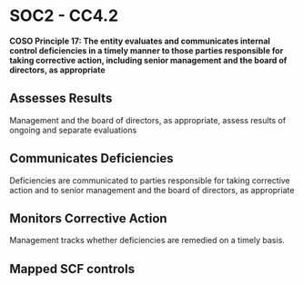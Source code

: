 # SOC2 - CC4.2
**COSO Principle 17: The entity evaluates and communicates internal control deficiencies in a timely manner to those parties responsible for taking corrective action, including senior management and the board of directors, as appropriate**
## Assesses Results
Management and the board of directors, as appropriate, assess results of ongoing and separate evaluations
## Communicates Deficiencies
Deficiencies are communicated to parties responsible for taking corrective action and to senior management and the board of directors, as appropriate
## Monitors Corrective Action
Management tracks whether deficiencies are remedied on a timely basis.
## Mapped SCF controls